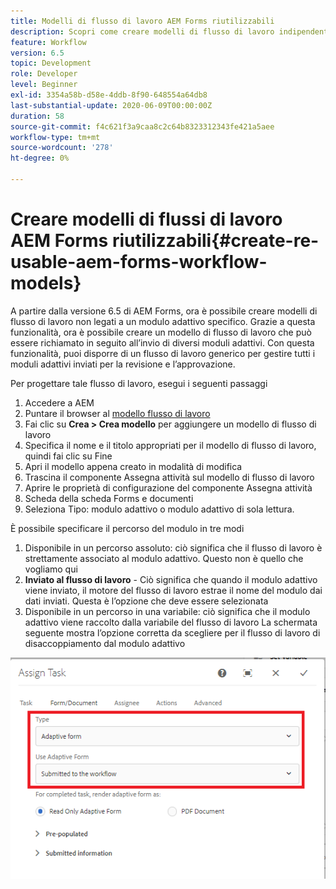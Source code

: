 ```yaml
---
title: Modelli di flusso di lavoro AEM Forms riutilizzabili
description: Scopri come creare modelli di flusso di lavoro indipendenti da Adaptive Forms.
feature: Workflow
version: 6.5
topic: Development
role: Developer
level: Beginner
exl-id: 3354a58b-d58e-4ddb-8f90-648554a64db8
last-substantial-update: 2020-06-09T00:00:00Z
duration: 58
source-git-commit: f4c621f3a9caa8c2c64b8323312343fe421a5aee
workflow-type: tm+mt
source-wordcount: '278'
ht-degree: 0%

---
```


# Creare modelli di flussi di lavoro AEM Forms riutilizzabili{#create-re-usable-aem-forms-workflow-models}

A partire dalla versione 6.5 di AEM Forms, ora è possibile creare modelli di flusso di lavoro non legati a un modulo adattivo specifico. Grazie a questa funzionalità, ora è possibile creare un modello di flusso di lavoro che può essere richiamato in seguito all’invio di diversi moduli adattivi. Con questa funzionalità, puoi disporre di un flusso di lavoro generico per gestire tutti i moduli adattivi inviati per la revisione e l’approvazione.

Per progettare tale flusso di lavoro, esegui i seguenti passaggi

1. Accedere a AEM
1. Puntare il browser al [modello flusso di lavoro](http://localhost:4502/libs/cq/workflow/admin/console/content/models.html)
1. Fai clic su __Crea > Crea modello__ per aggiungere un modello di flusso di lavoro
1. Specifica il nome e il titolo appropriati per il modello di flusso di lavoro, quindi fai clic su Fine
1. Apri il modello appena creato in modalità di modifica
1. Trascina il componente Assegna attività sul modello di flusso di lavoro
1. Aprire le proprietà di configurazione del componente Assegna attività
1. Scheda della scheda Forms e documenti
1. Seleziona Tipo: modulo adattivo o modulo adattivo di sola lettura.

È possibile specificare il percorso del modulo in tre modi

1. Disponibile in un percorso assoluto: ciò significa che il flusso di lavoro è strettamente associato al modulo adattivo. Questo non è quello che vogliamo qui
1. **Inviato al flusso di lavoro** - Ciò significa che quando il modulo adattivo viene inviato, il motore del flusso di lavoro estrae il nome del modulo dai dati inviati. Questa è l’opzione che deve essere selezionata
1. Disponibile in un percorso in una variabile: ciò significa che il modulo adattivo viene raccolto dalla variabile del flusso di lavoro
La schermata seguente mostra l’opzione corretta da scegliere per il flusso di lavoro di disaccoppiamento dal modulo adattivo

![Modelli di flusso di lavoro AEM Forms riutilizzabili](assets/workflomodel.PNG)

